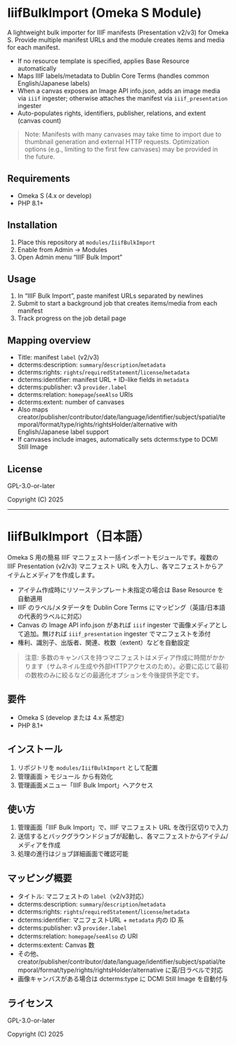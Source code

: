 # IiifBulkImport (Omeka S Module)

A lightweight bulk importer for IIIF manifests (Presentation v2/v3) for Omeka S. Provide multiple manifest URLs and the module creates items and media for each manifest.

- If no resource template is specified, applies Base Resource automatically
- Maps IIIF labels/metadata to Dublin Core Terms (handles common English/Japanese labels)
- When a canvas exposes an Image API info.json, adds an image media via `iiif` ingester; otherwise attaches the manifest via `iiif_presentation` ingester
- Auto-populates rights, identifiers, publisher, relations, and extent (canvas count)

> Note: Manifests with many canvases may take time to import due to thumbnail generation and external HTTP requests. Optimization options (e.g., limiting to the first few canvases) may be provided in the future.

## Requirements
- Omeka S (4.x or develop)
- PHP 8.1+

## Installation
1. Place this repository at `modules/IiifBulkImport`
2. Enable from Admin → Modules
3. Open Admin menu “IIIF Bulk Import”

## Usage
1. In “IIIF Bulk Import”, paste manifest URLs separated by newlines
2. Submit to start a background job that creates items/media from each manifest
3. Track progress on the job detail page

## Mapping overview
- Title: manifest `label` (v2/v3)
- dcterms:description: `summary`/`description`/`metadata`
- dcterms:rights: `rights`/`requiredStatement`/`license`/`metadata`
- dcterms:identifier: manifest URL + ID-like fields in `metadata`
- dcterms:publisher: v3 `provider.label`
- dcterms:relation: `homepage`/`seeAlso` URIs
- dcterms:extent: number of canvases
- Also maps creator/publisher/contributor/date/language/identifier/subject/spatial/temporal/format/type/rights/rightsHolder/alternative with English/Japanese label support
- If canvases include images, automatically sets dcterms:type to DCMI Still Image

## License
GPL-3.0-or-later

Copyright (C) 2025

---

# IiifBulkImport（日本語）

Omeka S 用の簡易 IIIF マニフェスト一括インポートモジュールです。複数の IIIF Presentation (v2/v3) マニフェスト URL を入力し、各マニフェストからアイテムとメディアを作成します。

- アイテム作成時にリソーステンプレート未指定の場合は Base Resource を自動適用
- IIIF のラベル/メタデータを Dublin Core Terms にマッピング（英語/日本語の代表的ラベルに対応）
- Canvas の Image API info.json があれば `iiif` ingester で画像メディアとして追加。無ければ `iiif_presentation` ingester でマニフェストを添付
- 権利、識別子、出版者、関連、枚数（extent）などを自動設定

> 注意: 多数のキャンバスを持つマニフェストはメディア作成に時間がかかります（サムネイル生成や外部HTTPアクセスのため）。必要に応じて最初の数枚のみに絞るなどの最適化オプションを今後提供予定です。

## 要件
- Omeka S (develop または 4.x 系想定)
- PHP 8.1+

## インストール
1. リポジトリを `modules/IiifBulkImport` として配置
2. 管理画面 > モジュール から有効化
3. 管理画面メニュー「IIIF Bulk Import」へアクセス

## 使い方
1. 管理画面「IIIF Bulk Import」で、IIIF マニフェスト URL を改行区切りで入力
2. 送信するとバックグラウンドジョブが起動し、各マニフェストからアイテム/メディアを作成
3. 処理の進行はジョブ詳細画面で確認可能

## マッピング概要
- タイトル: マニフェストの `label`（v2/v3対応）
- dcterms:description: `summary`/`description`/`metadata`
- dcterms:rights: `rights`/`requiredStatement`/`license`/`metadata`
- dcterms:identifier: マニフェストURL + `metadata` 内の ID 系
- dcterms:publisher: v3 `provider.label`
- dcterms:relation: `homepage`/`seeAlso` の URI
- dcterms:extent: Canvas 数
- その他、creator/publisher/contributor/date/language/identifier/subject/spatial/temporal/format/type/rights/rightsHolder/alternative に英/日ラベルで対応
- 画像キャンバスがある場合は dcterms:type に DCMI Still Image を自動付与

## ライセンス
GPL-3.0-or-later

Copyright (C) 2025
